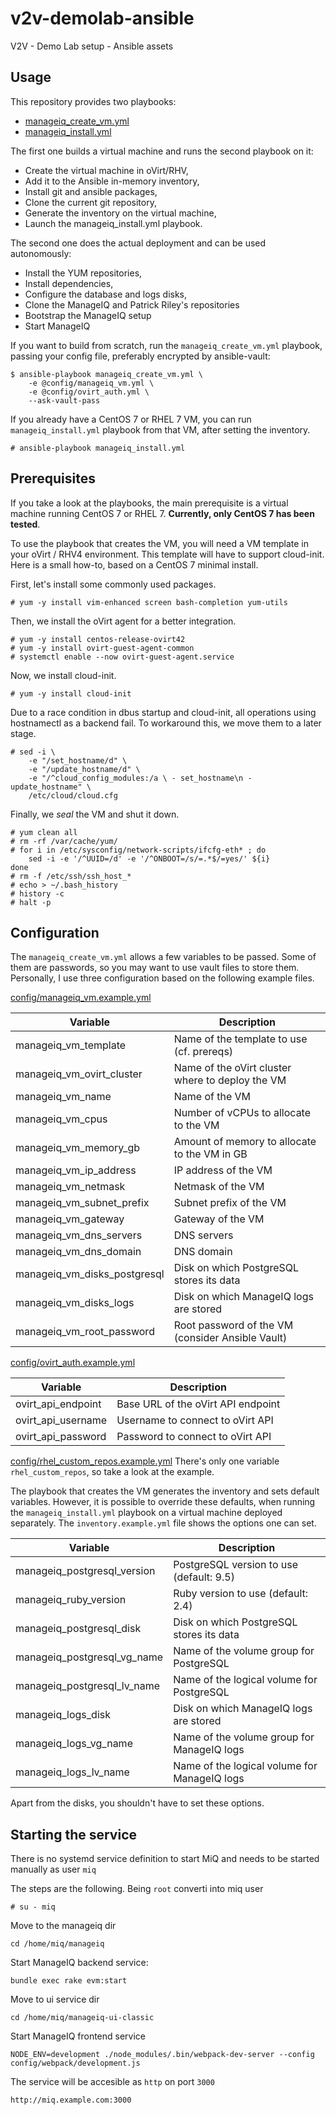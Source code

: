 # v2v-demolab-ansible
V2V - Demo Lab setup - Ansible assets

## Usage

This repository provides two playbooks:

 * [manageiq_create_vm.yml](../blob/master/manageiq_create_vm.yml)
 * [manageiq_install.yml](../blob/master/manageiq_install.yml)

The first one builds a virtual machine and runs the second playbook on it:
 * Create the virtual machine in oVirt/RHV,
 * Add it to the Ansible in-memory inventory,
 * Install git and ansible packages,
 * Clone the current git repository,
 * Generate the inventory on the virtual machine,
 * Launch the manageiq_install.yml playbook.

The second one does the actual deployment and can be used autonomously:
 * Install the YUM repositories,
 * Install dependencies,
 * Configure the database and logs disks,
 * Clone the ManageIQ and Patrick Riley's repositories
 * Bootstrap the ManageIQ setup
 * Start ManageIQ

If you want to build from scratch, run the `manageiq_create_vm.yml` playbook,
passing your config file, preferably encrypted by ansible-vault:

```
$ ansible-playbook manageiq_create_vm.yml \
    -e @config/manageiq_vm.yml \
    -e @config/ovirt_auth.yml \
    --ask-vault-pass
```

If you already have a CentOS 7 or RHEL 7 VM, you can run `manageiq_install.yml`
playbook from that VM, after setting the inventory.

```
# ansible-playbook manageiq_install.yml
```

## Prerequisites

If you take a look at the playbooks, the main prerequisite is a virtual machine
running CentOS 7 or RHEL 7. __Currently, only CentOS 7 has been tested__.

To use the playbook that creates the VM, you will need a VM template in your
oVirt / RHV4 environment. This template will have to support cloud-init. Here
is a small how-to, based on a CentOS 7 minimal install.

First, let's install some commonly used packages.

```
# yum -y install vim-enhanced screen bash-completion yum-utils
```

Then, we install the oVirt agent for a better integration.
```
# yum -y install centos-release-ovirt42
# yum -y install ovirt-guest-agent-common
# systemctl enable --now ovirt-guest-agent.service
```

Now, we install cloud-init.
```
# yum -y install cloud-init
```

Due to a race condition in dbus startup and cloud-init, all operations using
hostnamectl as a backend fail. To workaround this, we move them to a later
stage.
```
# sed -i \
    -e "/set_hostname/d" \
    -e "/update_hostname/d" \
    -e "/^cloud_config_modules:/a \ - set_hostname\n - update_hostname" \
    /etc/cloud/cloud.cfg
```

Finally, we _seal_ the VM and shut it down.
```
# yum clean all
# rm -rf /var/cache/yum/
# for i in /etc/sysconfig/network-scripts/ifcfg-eth* ; do
    sed -i -e '/^UUID=/d' -e '/^ONBOOT=/s/=.*$/=yes/' ${i}
done
# rm -f /etc/ssh/ssh_host_*
# echo > ~/.bash_history
# history -c
# halt -p
```

## Configuration

The `manageiq_create_vm.yml` allows a few variables to be passed. Some of them
are passwords, so you may want to use vault files to store them. Personally, I
use three configuration based on the following example files.

[config/manageiq_vm.example.yml](../blob/master/config/manageiq_vm.example.yml)

| Variable                     | Description                                      |
| ---------------------------- | ------------------------------------------------ |
| manageiq_vm_template         | Name of the template to use (cf. prereqs)        |
| manageiq_vm_ovirt_cluster    | Name of the oVirt cluster where to deploy the VM |
| manageiq_vm_name             | Name of the VM                                   |
| manageiq_vm_cpus             | Number of vCPUs to allocate to the VM            |
| manageiq_vm_memory_gb        | Amount of memory to allocate to the VM in GB     |
| manageiq_vm_ip_address       | IP address of the VM                             |
| manageiq_vm_netmask          | Netmask of the VM                                |
| manageiq_vm_subnet_prefix    | Subnet prefix of the VM                          |
| manageiq_vm_gateway          | Gateway of the VM                                |
| manageiq_vm_dns_servers      | DNS servers                                      |
| manageiq_vm_dns_domain       | DNS domain                                       |
| manageiq_vm_disks_postgresql | Disk on which PostgreSQL stores its data         |
| manageiq_vm_disks_logs       | Disk on which ManageIQ logs are stored           |
| manageiq_vm_root_password    | Root password of the VM (consider Ansible Vault) |

[config/ovirt_auth.example.yml](../blob/master/config/ovirt_auth.example.yml)

| Variable           | Description                        |
| ------------------ | ---------------------------------- |
| ovirt_api_endpoint | Base URL of the oVirt API endpoint |
| ovirt_api_username | Username to connect to oVirt API   |
| ovirt_api_password | Password to connect to oVirt API   |

[config/rhel_custom_repos.example.yml](../blob/master/config/rhel_custom_repos.example.yml)
There's only one variable `rhel_custom_repos`, so take a look at the example.


The playbook that creates the VM generates the inventory and sets default
variables. However, it is possible to override these defaults, when running
the `manageiq_install.yml` playbook on a virtual machine deployed separately.
The `inventory.example.yml` file shows the options one can set.

| Variable           | Description                                           |
| ------------------ | ----------------------------------------------------- |
| manageiq_postgresql_version | PostgreSQL version to use (default: 9.5)     |
| manageiq_ruby_version       | Ruby version to use (default: 2.4)           |
| manageiq_postgresql_disk    | Disk on which PostgreSQL stores its data     |
| manageiq_postgresql_vg_name | Name of the volume group for PostgreSQL      |
| manageiq_postgresql_lv_name | Name of the logical volume for PostgreSQL    |
| manageiq_logs_disk          | Disk on which ManageIQ logs are stored       |
| manageiq_logs_vg_name       | Name of the volume group for ManageIQ logs   |
| manageiq_logs_lv_name       | Name of the logical volume for ManageIQ logs |

Apart from the disks, you shouldn't have to set these options.

## Starting the service 

There is no systemd service definition to start MiQ and needs to be started manually as user `miq`

The steps are the following. Being `root` converti into miq user
```
# su - miq
```
Move to the manageiq dir
```
cd /home/miq/manageiq
```
Start ManageIQ backend service:
```
bundle exec rake evm:start
```
Move to ui service dir
```
cd /home/miq/manageiq-ui-classic
```
Start ManageIQ frontend service
```
NODE_ENV=development ./node_modules/.bin/webpack-dev-server --config config/webpack/development.js
```
The service will be accesible as `http` on port `3000`
```
http://miq.example.com:3000
```
